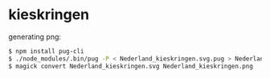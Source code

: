 # kieskringen

generating png:
```bash
$ npm install pug-cli
$ ./node_modules/.bin/pug -P < Nederland_kieskringen.svg.pug > Nederland_kieskringen.svg
$ magick convert Nederland_kieskringen.svg Nederland_kieskringen.png
```

